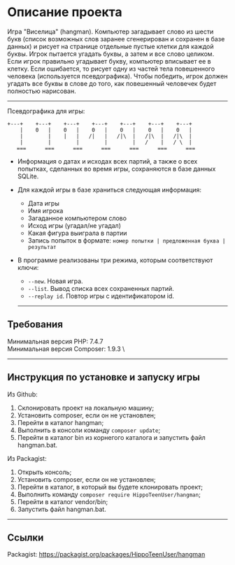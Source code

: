 # Описание проекта

Игра "Виселица" (hangman). Компьютер загадывает слово из шести букв (список возможных слов заранее сгенерирован и сохранен в базе данных) и рисует на странице отдельные пустые клетки для каждой буквы. Игрок пытается угадать буквы, а затем и все слово целиком. Если игрок правильно угадывает букву, компьютер вписывает ее в клетку. Если ошибается, то рисует одну из частей тела повешенного человека (используется псевдографика). Чтобы победить, игрок должен угадать все буквы в слове до того, как повешенный человечек будет полностью нарисован.

* * *

Псевдографика для игры:

```
+---+    +---+    +---+    +---+    +---+    +---+    +---+
    |    0   |    0   |    0   |    0   |    0   |    0   |
    |        |    |   |   /|   |   /|\  |   /|\  |   /|\  |
    |        |        |        |        |   /    |   / \  |
   ===      ===      ===      ===      ===      ===      ===
```

* Информация о датах и исходах всех партий, а также о всех попытках, сделанных во время игры, сохраняются в базе данных SQLite.
* Для каждой игры в базе храниться следующая информация:
  * Дата игры
  * Имя игрока
  * Загаданное компьютером слово
  * Исход игры (угадал/не угадал)
  * Какая фигура выиграла в партии
  * Запись попыток в формате: `номер попытки | предложенная буква | результат`
* В программе реализованы три режима, которым соответствуют ключи:
  * `--new`. Новая игра.
  * `--list`. Вывод списка всех сохраненных партий.
  * `--replay id`. Повтор игры с идентификатором id.

  * * *

## Требования

Минимальная версия PHP: 7.4.7 \
Минимальная версия Composer: 1.9.3 \

* * *

## Инструкция по установке и запуску игры

Из Github:

1. Склонировать проект на локальную машину;
2. Установить composer, если он не установлен;
3. Перейти в каталог hangman;
4. Выполнить в консоли команду `composer update`;
5. Перейти в каталог bin из корнегого каталога и запустить файл hangman.bat.

Из Packagist:

1. Открыть консоль;
2. Установить composer, если он не установлен;
3. Перейти в каталог, в который вы будете клонировать проект;
4. Выполнить команду `composer require HippoTeenUser/hangman`;
5. Перейти в каталог vendor/bin;
6. Запустить файл hangman.bat.

* * *

## Ссылки

Packagist: <https://packagist.org/packages/HippoTeenUser/hangman>
